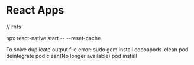 # React Apps

// rnfs

npx react-native start -- --reset-cache

To solve duplicate output file error:
sudo gem install cocoapods-clean
pod deintegrate
pod clean(No longer available)
pod install
